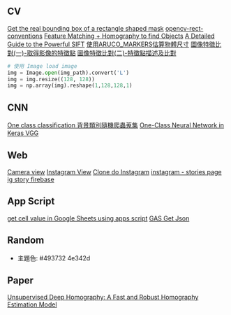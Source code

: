 
## CV
[Get the real bounding box of a rectangle shaped mask](https://stackoverflow.com/questions/61403755/get-the-real-bounding-box-of-a-rectangle-shaped-mask)
[opencv-rect-conventions](https://stackoverflow.com/questions/57068928/opencv-rect-conventions-what-is-x-y-width-height)
[Feature Matching + Homography to find Objects](https://opencv-python-tutroals.readthedocs.io/en/latest/py_tutorials/py_feature2d/py_feature_homography/py_feature_homography.html)
[A Detailed Guide to the Powerful SIFT](https://www.analyticsvidhya.com/blog/2019/10/detailed-guide-powerful-sift-technique-image-matching-python/)
[使用ARUCO_MARKERS估算物體尺寸](https://chtseng.wordpress.com/2021/02/07/%e4%bd%bf%e7%94%a8aruco_markers%e4%bc%b0%e7%ae%97%e7%89%a9%e9%ab%94%e5%b0%ba%e5%af%b8/)
[圖像特徵比對(一)-取得影像的特徵點](https://chtseng.wordpress.com/2017/05/06/圖像特徵比對一-取得影像的特徵點/)
[圖像特徵比對(二)-特徵點描述及比對](https://chtseng.wordpress.com/2017/05/22/圖像特徵比對二-特徵點描述及比對/)


```py
# 使用 Image load image
img = Image.open(img_path).convert('L')
img = img.resize((128, 128))
img = np.array(img).reshape(1,128,128,1)
```

## CNN
[One class classification 背景類別隨機爬蟲蒐集](https://stackoverflow.com/questions/57309958/one-class-classification-using-keras-and-python)
[One-Class Neural Network in Keras VGG](https://towardsdatascience.com/one-class-neural-network-in-keras-249ff56201c0)


## Web
[Camera view](https://codepen.io/7696122/pen/gOOLNPG)
[Instagram View](https://codepen.io/MrNaceja/pen/XWXZZRj)
[Clone do Instagram](https://codepen.io/wgbn/pen/exxYwP)
[instagram - stories page](https://codepen.io/mouraggui/pen/QWbpjJa)
[ig story firebase](https://codepen.io/rsnappd/pen/gOOmwwd)

## App Script
[get cell value in Google Sheets using apps script](https://blog.gsmart.in/google-sheet-script-get-cell-value/)
[GAS Get Json](http://blog.katrina.tw/2018/08/apps-script-http-json.html)
  
## Random
- 主題色: #493732
4e342d


## Paper
[Unsupervised Deep Homography: A Fast and Robust Homography Estimation Model](https://twin.sci-hub.se/6752/a3b2fb7ac1b4cf7af86d9e46fd8d095b/nguyen2018.pdf#view=FitH)